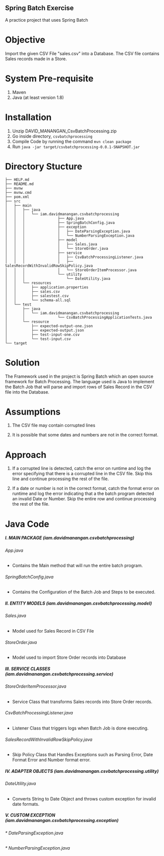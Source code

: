 ## Spring Batch Exercise

A practice project that uses Spring Batch

# Objective

Import the given CSV File "sales.csv" into a Database. The CSV file contains Sales records made in a Store.   


# System Pre-requisite
1. Maven 
2. Java (at least version 1.8)

# Installation

1. Unzip DAVID_MANANGAN_CsvBatchProcessing.zip
2. Go inside directory, `csvbatchprocessing`
3. Compile Code by running the command `mvn clean package`
4. Run `java -jar target/csvbatchprocessing-0.0.1-SNAPSHOT.jar`

# Directory Stucture

```
├── HELP.md
├── README.md
├── mvnw
├── mvnw.cmd
├── pom.xml
├── src
│   ├── main
│   │   ├── java
│   │   │   └── iam.davidmanangan.csvbatchprocessing
│   │   │               ├── App.java
│   │   │               ├── SpringBatchConfig.java
│   │   │               ├── exception
│   │   │               │   ├── DateParsingException.java
│   │   │               │   └── NumberParsingException.java
│   │   │               ├── model
│   │   │               │   ├── Sales.java
│   │   │               │   └── StoreOrder.java
│   │   │               ├── service
│   │   │               │   ├── CsvBatchProcessingListener.java
│   │   │               │   ├── SalesRecordWithInvalidRowSkipPolicy.java
│   │   │               │   └── StoreOrderItemProcessor.java
│   │   │               └── utility
│   │   │                   └── DateUtility.java
│   │   └── resources
│   │       ├── application.properties
│   │       ├── sales.csv
│   │       ├── salestest.csv
│   │       └── schema-all.sql
│   └── test
│       ├── java
│       │   └── iam.davidmanangan.csvbatchprocessing
│       │               └── CsvBatchProcessingApplicationTests.java
│       └── resource
│           ├── expected-output-one.json
│           ├── expected-output.json
│           ├── test-input-one.csv
│           └── test-input.csv
└── target
```
 

# Solution
 
The Framework used in the project is Spring Batch which an open source framework for Batch Processing. The language used is Java to implement the Batch Job that will parse and import rows of Sales Record in the CSV file into the Database.


# Assumptions

1. The CSV file may contain corrupted lines

2. It is possible that some dates and numbers are not in the correct format.

# Approach

1. If a corrupted line is detected, catch the error on runtime and log the error specifying that there is a corrupted line in the CSV file. Skip this line and continue processing the rest of the file.

2. If a date or number is not in the correct format, catch the format error on runtime and log the error indicating that a the batch program detected an invalid Date or Number. Skip the entire row and continue processing the rest of the file.

  
# Java Code

##### I. MAIN PACKAGE (iam.davidmanangan.csvbatchprocessing)  

###### App.java  
- Contains the Main method that will run the entire batch program.

###### SpringBatchConfig.java 
- Contains the Configuration of the Batch Job and Steps to be executed.


##### II. ENTITY MODELS (iam.davidmanangan.csvbatchprocessing.model)

###### Sales.java
- Model used for Sales Record in CSV File

###### StoreOrder.java
- Model used to import Store Order records into Database

 
##### III. SERVICE CLASSES (iam.davidmanangan.csvbatchprocessing.service)

###### StoreOrderItemProcessor.java
- Service Class that transforms Sales records into Store Order records. 

###### CsvBatchProcessingListener.java 
- Listener Class that triggers logs when Batch Job is done executing.

###### SalesRecordWithInvalidRowSkipPolicy.java
- Skip Policy Class that Handles Exceptions such as Parsing Error, Date Format Error and Number format error.

##### IV. ADAPTER OBJECTS (iam.davidmanangan.csvbatchprocessing.utility)
###### DateUtility.java
- Converts String to Date Object and throws custom exception for invalid date formats. 

##### V. CUSTOM EXCEPTION (iam.davidmanangan.csvbatchprocessing.exception)
###### * DateParsingException.java
###### * NumberParsingException.java



